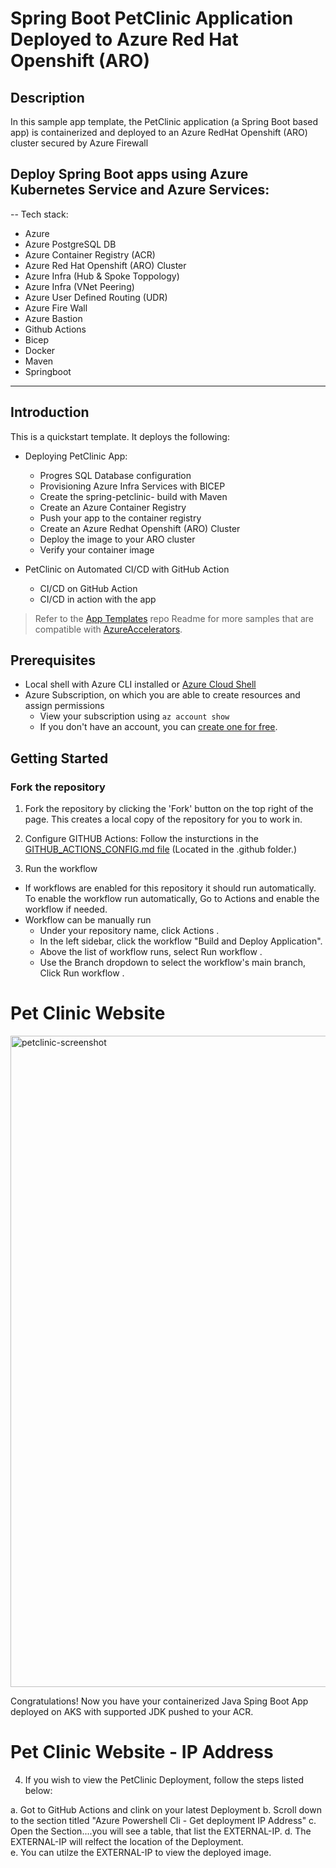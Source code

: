 # Spring Boot PetClinic Application Deployed to Azure Red Hat Openshift (ARO)
## Description 
In this sample app template, the PetClinic application (a Spring Boot based app) is containerized and deployed to an Azure RedHat Openshift (ARO) cluster secured by Azure Firewall

## Deploy Spring Boot apps using Azure Kubernetes Service and Azure Services:

--
Tech stack:

- Azure 
- Azure PostgreSQL DB
- Azure Container Registry (ACR)
- Azure Red Hat Openshift (ARO) Cluster
- Azure Infra (Hub & Spoke Toppology)
- Azure Infra (VNet Peering)
- Azure User Defined Routing (UDR)
- Azure Fire Wall
- Azure Bastion
- Github Actions
- Bicep
- Docker
- Maven
- Springboot

---

## Introduction

This is a quickstart template. It deploys the following:

* Deploying PetClinic App:
  * Progres SQL Database configuration
  * Provisioning Azure Infra Services with BICEP
  * Create the spring-petclinic- build with Maven
  * Create an Azure Container Registry
  * Push your app to the container registry
  * Create an Azure Redhat Openshift (ARO) Cluster
  * Deploy the image to your ARO cluster
  * Verify your container image

* PetClinic on Automated CI/CD with GitHub Action  
  * CI/CD on GitHub Action
  * CI/CD in action with the app

> Refer to the [App Templates](https://github.com/microsoft/App-Templates) repo Readme for more samples that are compatible with [AzureAccelerators](https://github.com/Azure/azure-dev/).

## Prerequisites
- Local shell with Azure CLI installed or [Azure Cloud Shell](https://ms.portal.azure.com/#cloudshell/)
- Azure Subscription, on which you are able to create resources and assign permissions
  - View your subscription using ```az account show``` 
  -  If you don't have an account, you can [create one for free](https://azure.microsoft.com/free).  

## Getting Started
### Fork the repository

1.  Fork the repository by clicking the 'Fork' button on the top right of the page.
This creates a local copy of the repository for you to work in. 

2.  Configure GITHUB Actions:  Follow the insturctions in the [GITHUB_ACTIONS_CONFIG.md file](https://github.com/Azure-Samples/app-templates-springboot-app-on-ARO/blob/main/.github/GITHUB_ACTIONS_CONFIG.md) (Located in the .github folder.)

3.  Run the workflow 
   * If workflows are enabled for this repository it should run automatically. To enable the workflow run automatically, Go to Actions and enable the workflow if needed.
   * Workflow can be manually run 
     + Under your repository name, click Actions .
     + In the left sidebar, click the workflow "Build and Deploy Application".
     + Above the list of workflow runs, select Run workflow .
     + Use the Branch dropdown to select the workflow's main branch, Click Run workflow .
  

# Pet Clinic Website

<img width="1042" alt="petclinic-screenshot" src="https://cloud.githubusercontent.com/assets/838318/19727082/2aee6d6c-9b8e-11e6-81fe-e889a5ddfded.png">


Congratulations! Now you have your containerized Java Sping Boot App deployed on AKS with supported JDK pushed to your ACR. 

# Pet Clinic Website - IP Address 

4. If you wish to view the PetClinic Deployment, follow the steps listed below:

a.  Got to GitHub Actions and clink on your latest Deployment
b.  Scroll down to the section titled "Azure Powershell Cli - Get deployment IP Address"
c.  Open the Section....you will see a table, that list the EXTERNAL-IP.
d.  The EXTERNAL-IP will relfect the location of the Deployment.  
e.  You can utilze the EXTERNAL-IP to view the deployed image. 
